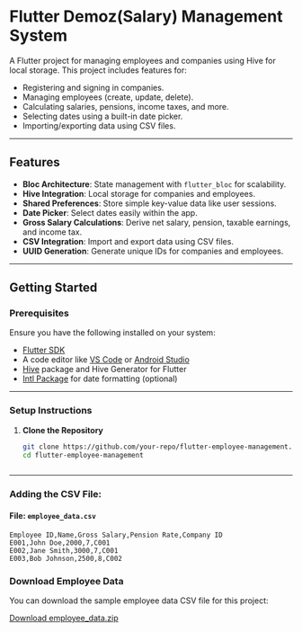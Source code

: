# Flutter Demoz(Salary) Management System

A Flutter project for managing employees and companies using Hive for local storage. This project includes features for:

- Registering and signing in companies.
- Managing employees (create, update, delete).
- Calculating salaries, pensions, income taxes, and more.
- Selecting dates using a built-in date picker.
- Importing/exporting data using CSV files.

---

## Features

- **Bloc Architecture**: State management with `flutter_bloc` for scalability.
- **Hive Integration**: Local storage for companies and employees.
- **Shared Preferences**: Store simple key-value data like user sessions.
- **Date Picker**: Select dates easily within the app.
- **Gross Salary Calculations**: Derive net salary, pension, taxable earnings, and income tax.
- **CSV Integration**: Import and export data using CSV files.
- **UUID Generation**: Generate unique IDs for companies and employees.

---


## Getting Started

### Prerequisites

Ensure you have the following installed on your system:

- [Flutter SDK](https://flutter.dev/docs/get-started/install)
- A code editor like [VS Code](https://code.visualstudio.com/) or [Android Studio](https://developer.android.com/studio)
- [Hive](https://docs.hivedb.dev/) package and Hive Generator for Flutter
- [Intl Package](https://pub.dev/packages/intl) for date formatting (optional)

---

### Setup Instructions

1. **Clone the Repository**
   ```bash
   git clone https://github.com/your-repo/flutter-employee-management.git
   cd flutter-employee-management



---

### Adding the CSV File:

#### File: `employee_data.csv`

```csv
Employee ID,Name,Gross Salary,Pension Rate,Company ID
E001,John Doe,2000,7,C001
E002,Jane Smith,3000,7,C001
E003,Bob Johnson,2500,8,C002
```

### Download Employee Data

You can download the sample employee data CSV file for this project:

[Download employee_data.zip](https://github.com/hirpha/demoz/raw/main/employee_data.zip)
